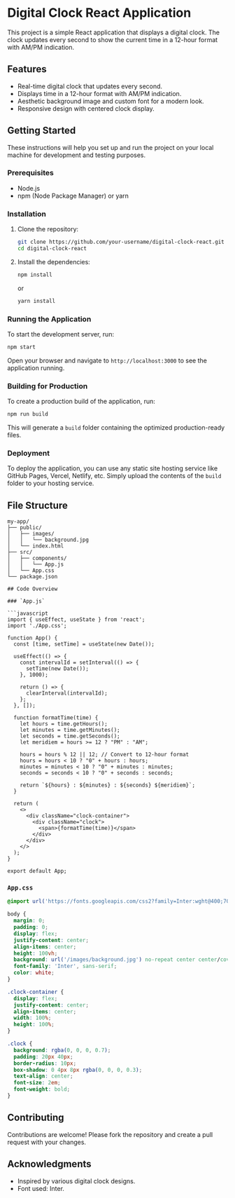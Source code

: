 # Digital Clock React Application

This project is a simple React application that displays a digital clock. The clock updates every second to show the current time in a 12-hour format with AM/PM indication.

## Features

- Real-time digital clock that updates every second.
- Displays time in a 12-hour format with AM/PM indication.
- Aesthetic background image and custom font for a modern look.
- Responsive design with centered clock display.

## Getting Started

These instructions will help you set up and run the project on your local machine for development and testing purposes.

### Prerequisites

- Node.js
- npm (Node Package Manager) or yarn

### Installation

1. Clone the repository:

    ```bash
    git clone https://github.com/your-username/digital-clock-react.git
    cd digital-clock-react
    ```

2. Install the dependencies:

    ```bash
    npm install
    ```

    or

    ```bash
    yarn install
    ```

### Running the Application

To start the development server, run:

```bash
npm start
```

Open your browser and navigate to `http://localhost:3000` to see the application running.

### Building for Production

To create a production build of the application, run:

```bash
npm run build
```

This will generate a `build` folder containing the optimized production-ready files.

### Deployment

To deploy the application, you can use any static site hosting service like GitHub Pages, Vercel, Netlify, etc. Simply upload the contents of the `build` folder to your hosting service.

## File Structure

```plaintext
my-app/
├── public/
│   ├── images/
│   │   └── background.jpg
│   └── index.html
├── src/
│   ├── components/
│   │   └── App.js
│   └── App.css
└── package.json

## Code Overview

### `App.js`

```javascript
import { useEffect, useState } from 'react';
import './App.css';

function App() {
  const [time, setTime] = useState(new Date());

  useEffect(() => {
    const intervalId = setInterval(() => {
      setTime(new Date());
    }, 1000);

    return () => {
      clearInterval(intervalId);
    };
  }, []);

  function formatTime(time) {
    let hours = time.getHours();
    let minutes = time.getMinutes();
    let seconds = time.getSeconds();
    let meridiem = hours >= 12 ? "PM" : "AM";

    hours = hours % 12 || 12; // Convert to 12-hour format
    hours = hours < 10 ? "0" + hours : hours;
    minutes = minutes < 10 ? "0" + minutes : minutes;
    seconds = seconds < 10 ? "0" + seconds : seconds;

    return `${hours} : ${minutes} : ${seconds} ${meridiem}`;
  }

  return (
    <>
      <div className="clock-container">
        <div className="clock">
          <span>{formatTime(time)}</span>
        </div>
      </div>
    </>
  );
}

export default App;
```

### `App.css`

```css
@import url('https://fonts.googleapis.com/css2?family=Inter:wght@400;700&display=swap');

body {
  margin: 0;
  padding: 0;
  display: flex;
  justify-content: center;
  align-items: center;
  height: 100vh;
  background: url('/images/background.jpg') no-repeat center center/cover;
  font-family: 'Inter', sans-serif;
  color: white;
}

.clock-container {
  display: flex;
  justify-content: center;
  align-items: center;
  width: 100%;
  height: 100%;
}

.clock {
  background: rgba(0, 0, 0, 0.7);
  padding: 20px 40px;
  border-radius: 10px;
  box-shadow: 0 4px 8px rgba(0, 0, 0, 0.3);
  text-align: center;
  font-size: 2em;
  font-weight: bold;
}
```

## Contributing

Contributions are welcome! Please fork the repository and create a pull request with your changes.

## Acknowledgments

- Inspired by various digital clock designs.
- Font used: Inter.
